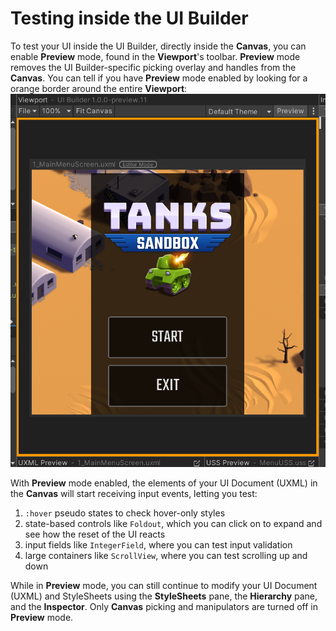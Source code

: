 # Testing inside the UI Builder

To test your UI inside the UI Builder, directly inside the **Canvas**, you can enable **Preview** mode, found in the **Viewport**'s toolbar. **Preview** mode removes the UI Builder-specific picking overlay and handles from the **Canvas**. You can tell if you have **Preview** mode enabled by looking for a orange border around the entire **Viewport**:<br>
![PreviewMode](images/PreviewMode.png)

With **Preview** mode enabled, the elements of your UI Document (UXML) in the **Canvas** will start receiving input events, letting you test:
1. `:hover` pseudo states to check hover-only styles
1. state-based controls like `Foldout`, which you can click on to expand and see how the reset of the UI reacts
1. input fields like `IntegerField`, where you can test input validation
1. large containers like `ScrollView`, where you can test scrolling up and down

While in **Preview** mode, you can still continue to modify your UI Document (UXML) and StyleSheets using the **StyleSheets** pane, the **Hierarchy** pane, and the **Inspector**. Only **Canvas** picking and manipulators are turned off in **Preview** mode.